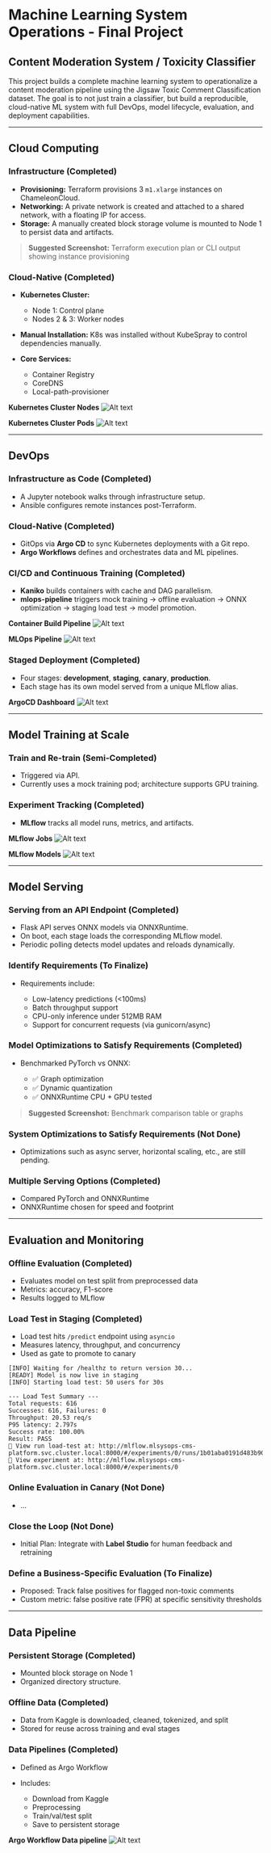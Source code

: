 # Machine Learning System Operations - Final Project

## Content Moderation System / Toxicity Classifier

This project builds a complete machine learning system to operationalize a content moderation pipeline using the Jigsaw Toxic Comment Classification dataset. The goal is to not just train a classifier, but build a reproducible, cloud-native ML system with full DevOps, model lifecycle, evaluation, and deployment capabilities.

---

## Cloud Computing

### Infrastructure (Completed)

* **Provisioning:** Terraform provisions 3 `m1.xlarge` instances on ChameleonCloud.
* **Networking:** A private network is created and attached to a shared network, with a floating IP for access.
* **Storage:** A manually created block storage volume is mounted to Node 1 to persist data and artifacts.

> **Suggested Screenshot:** Terraform execution plan or CLI output showing instance provisioning

### Cloud-Native (Completed)

* **Kubernetes Cluster:**

  * Node 1: Control plane
  * Nodes 2 & 3: Worker nodes
* **Manual Installation:** K8s was installed without KubeSpray to control dependencies manually.
* **Core Services:**

  * Container Registry
  * CoreDNS
  * Local-path-provisioner


**Kubernetes Cluster Nodes**
![Alt text](images/k8_nodes.png)


**Kubernetes Cluster Pods**
![Alt text](images/kubectl_pods.png)

---

## DevOps

### Infrastructure as Code (Completed)

* A Jupyter notebook walks through infrastructure setup.
* Ansible configures remote instances post-Terraform.

### Cloud-Native (Completed)

* GitOps via **Argo CD** to sync Kubernetes deployments with a Git repo.
* **Argo Workflows** defines and orchestrates data and ML pipelines.

### CI/CD and Continuous Training (Completed)

* **Kaniko** builds containers with cache and DAG parallelism.
* **mlops-pipeline** triggers mock training → offline evaluation → ONNX optimization → staging load test → model promotion.

**Container Build Pipeline**
![Alt text](images/container_build_pipeline.png)

**MLOps Pipeline**
![Alt text](images/mlops_pipeline.png)

### Staged Deployment (Completed)

* Four stages: **development**, **staging**, **canary**, **production**.
* Each stage has its own model served from a unique MLflow alias.

**ArgoCD Dashboard**
![Alt text](images/argocd.png)

---

## Model Training at Scale

### Train and Re-train (Semi-Completed)

* Triggered via API.
* Currently uses a mock training pod; architecture supports GPU training.


### Experiment Tracking (Completed)

* **MLflow** tracks all model runs, metrics, and artifacts.

**MLflow Jobs**
![Alt text](images/mlflow_jobs.png)

**MLflow Models**
![Alt text](images/mlflow_models.png)

---

## Model Serving

### Serving from an API Endpoint (Completed)

* Flask API serves ONNX models via ONNXRuntime.
* On boot, each stage loads the corresponding MLflow model.
* Periodic polling detects model updates and reloads dynamically.

### Identify Requirements (To Finalize)

* Requirements include:

  * Low-latency predictions (<100ms)
  * Batch throughput support
  * CPU-only inference under 512MB RAM
  * Support for concurrent requests (via gunicorn/async)

### Model Optimizations to Satisfy Requirements (Completed)

* Benchmarked PyTorch vs ONNX:

  * ✅ Graph optimization
  * ✅ Dynamic quantization
  * ✅ ONNXRuntime CPU + GPU tested

> **Suggested Screenshot:** Benchmark comparison table or graphs

### System Optimizations to Satisfy Requirements (Not Done)

* Optimizations such as async server, horizontal scaling, etc., are still pending.

### Multiple Serving Options (Completed)

* Compared PyTorch and ONNXRuntime
* ONNXRuntime chosen for speed and footprint

---

## Evaluation and Monitoring

### Offline Evaluation (Completed)

* Evaluates model on test split from preprocessed data
* Metrics: accuracy, F1-score
* Results logged to MLflow

### Load Test in Staging (Completed)

* Load test hits `/predict` endpoint using `asyncio`
* Measures latency, throughput, and concurrency
* Used as gate to promote to canary

```
[INFO] Waiting for /healthz to return version 30...
[READY] Model is now live in staging
[INFO] Starting load test: 50 users for 30s

--- Load Test Summary ---
Total requests: 616
Successes: 616, Failures: 0
Throughput: 20.53 req/s
P95 latency: 2.797s
Success rate: 100.00%
Result: PASS
🏃 View run load-test at: http://mlflow.mlsysops-cms-platform.svc.cluster.local:8000/#/experiments/0/runs/1b01aba0191d483b9018a0df367f4c68
🧪 View experiment at: http://mlflow.mlsysops-cms-platform.svc.cluster.local:8000/#/experiments/0
```

### Online Evaluation in Canary (Not Done)

* ...

### Close the Loop (Not Done)

* Initial Plan: Integrate with **Label Studio** for human feedback and retraining

### Define a Business-Specific Evaluation (To Finalize)

* Proposed: Track false positives for flagged non-toxic comments
* Custom metric: false positive rate (FPR) at specific sensitivity thresholds

---

## Data Pipeline

### Persistent Storage (Completed)

* Mounted block storage on Node 1
* Organized directory structure.

### Offline Data (Completed)

* Data from Kaggle is downloaded, cleaned, tokenized, and split
* Stored for reuse across training and eval stages

### Data Pipelines (Completed)

* Defined as Argo Workflow
* Includes:

  * Download from Kaggle
  * Preprocessing
  * Train/val/test split
  * Save to persistent storage


**Argo Workflow Data pipeline**
![Alt text](images/datapipeline.png)